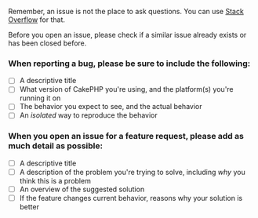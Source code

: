 Remember, an issue is not the place to ask questions. You can use [Stack Overflow](http://stackoverflow.com/questions/tagged/cakephp) for that.

Before you open an issue, please check if a similar issue already exists or has been closed before.

### When reporting a bug, please be sure to include the following:
- [ ] A descriptive title
- [ ] What version of CakePHP you're using, and the platform(s) you're running it on
- [ ] The behavior you expect to see, and the actual behavior
- [ ] An *isolated* way to reproduce the behavior

### When you open an issue for a feature request, please add as much detail as possible:
- [ ] A descriptive title
- [ ] A description of the problem you're trying to solve, including *why* you think this is a problem
- [ ] An overview of the suggested solution
- [ ] If the feature changes current behavior, reasons why your solution is better

